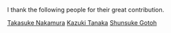 I thank the following people for their great contribution.

[Takasuke Nakamura](https://github.com/xyx-is)
[Kazuki Tanaka](https://github.com/gogotanaka)
[Shunsuke Gotoh](https://github.com/antimon2)
